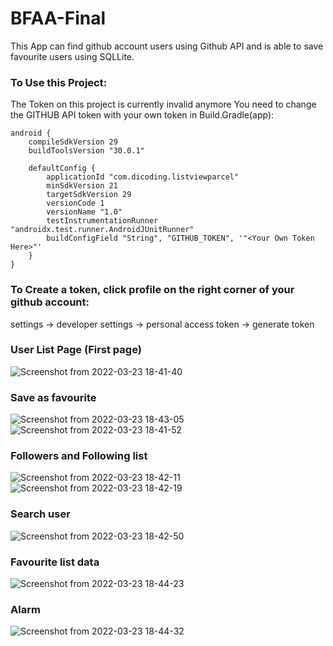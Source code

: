 # BFAA-Final
This App can find github account users using Github API and is able to save favourite users using SQLLite.

### To Use this Project:
The Token on this project is currently invalid anymore
You need to change the GITHUB API token with your own token in Build.Gradle(app):

```
android {
    compileSdkVersion 29
    buildToolsVersion "30.0.1"
    
    defaultConfig {
        applicationId "com.dicoding.listviewparcel"
        minSdkVersion 21
        targetSdkVersion 29
        versionCode 1
        versionName "1.0"
        testInstrumentationRunner "androidx.test.runner.AndroidJUnitRunner"
        buildConfigField "String", "GITHUB_TOKEN", '"<Your Own Token Here>"'
    }
}
```
    
    
### To Create a token, click profile on the right corner of your github account:
settings -> developer settings -> personal access token -> generate token

### User List Page (First page)
![Screenshot from 2022-03-23 18-41-40](https://user-images.githubusercontent.com/66354919/215674917-675bf7cc-6cfc-40da-83e8-b7d04adbff50.png)

### Save as favourite
![Screenshot from 2022-03-23 18-43-05](https://user-images.githubusercontent.com/66354919/215675057-55f53f0a-812c-4cb9-ab0b-0ce4b700465e.png)
![Screenshot from 2022-03-23 18-41-52](https://user-images.githubusercontent.com/66354919/215674982-5dcc1383-c20e-4e4c-89c2-e07e9ab8345b.png)

### Followers and Following list
![Screenshot from 2022-03-23 18-42-11](https://user-images.githubusercontent.com/66354919/215674996-a0e32739-c74f-4b59-8133-7a672a495683.png)
![Screenshot from 2022-03-23 18-42-19](https://user-images.githubusercontent.com/66354919/215675472-75d0f10f-650f-4586-af98-662fc33059e2.png)

### Search user
![Screenshot from 2022-03-23 18-42-50](https://user-images.githubusercontent.com/66354919/215675222-6fa337c7-9b21-4ac6-9781-c22779dc00d0.png)

### Favourite list data
![Screenshot from 2022-03-23 18-44-23](https://user-images.githubusercontent.com/66354919/215675273-c0331357-731b-4887-8fbe-0ce8a35d32dd.png)

### Alarm
![Screenshot from 2022-03-23 18-44-32](https://user-images.githubusercontent.com/66354919/215675302-40d8a19a-9d89-497f-9a76-5509bcbc4e86.png)





